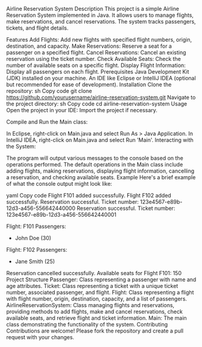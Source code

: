 Airline Reservation System
Description
This project is a simple Airline Reservation System implemented in Java. It allows users to manage flights, make reservations, and cancel reservations. The system tracks passengers, tickets, and flight details.

Features
Add Flights: Add new flights with specified flight numbers, origin, destination, and capacity.
Make Reservations: Reserve a seat for a passenger on a specified flight.
Cancel Reservations: Cancel an existing reservation using the ticket number.
Check Available Seats: Check the number of available seats on a specific flight.
Display Flight Information: Display all passengers on each flight.
Prerequisites
Java Development Kit (JDK) installed on your machine.
An IDE like Eclipse or IntelliJ IDEA (optional but recommended for ease of development).
Installation
Clone the repository:
sh
Copy code
git clone https://github.com/yourusername/airline-reservation-system.git
Navigate to the project directory:
sh
Copy code
cd airline-reservation-system
Usage
Open the project in your IDE: Import the project if necessary.

Compile and Run the Main class:

In Eclipse, right-click on Main.java and select Run As > Java Application.
In IntelliJ IDEA, right-click on Main.java and select Run 'Main'.
Interacting with the System:

The program will output various messages to the console based on the operations performed.
The default operations in the Main class include adding flights, making reservations, displaying flight information, cancelling a reservation, and checking available seats.
Example
Here's a brief example of what the console output might look like:

yaml
Copy code
Flight F101 added successfully.
Flight F102 added successfully.
Reservation successful. Ticket number: 123e4567-e89b-12d3-a456-556642440000
Reservation successful. Ticket number: 123e4567-e89b-12d3-a456-556642440001

Flight: F101
Passengers:
- John Doe (30)

Flight: F102
Passengers:
- Jane Smith (25)

Reservation cancelled successfully.
Available seats for Flight F101: 150
Project Structure
Passenger: Class representing a passenger with name and age attributes.
Ticket: Class representing a ticket with a unique ticket number, associated passenger, and flight.
Flight: Class representing a flight with flight number, origin, destination, capacity, and a list of passengers.
AirlineReservationSystem: Class managing flights and reservations, providing methods to add flights, make and cancel reservations, check available seats, and retrieve flight and ticket information.
Main: The main class demonstrating the functionality of the system.
Contributing
Contributions are welcome! Please fork the repository and create a pull request with your changes.

